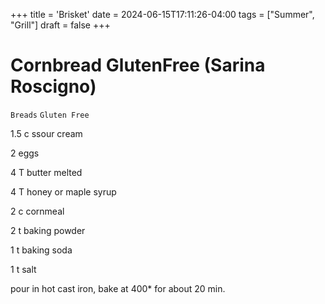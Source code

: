 +++
title = 'Brisket'
date = 2024-06-15T17:11:26-04:00
tags = ["Summer", "Grill"]
draft = false
+++
# Cornbread GlutenFree (Sarina Roscigno)

`Breads` `Gluten Free`

1.5 c ssour cream

2 eggs

4 T butter melted

4 T honey or maple syrup

2 c cornmeal

2 t baking powder

1 t baking soda

1 t salt

pour in hot cast iron, bake at 400* for about 20 min.
